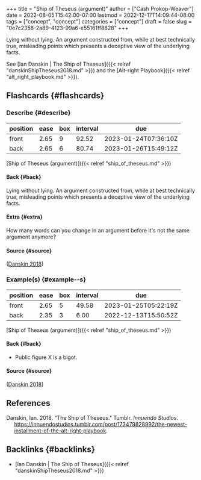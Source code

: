+++
title = "Ship of Theseus (argument)"
author = ["Cash Prokop-Weaver"]
date = 2022-08-05T15:42:00-07:00
lastmod = 2022-12-17T14:09:44-08:00
tags = ["concept", "concept"]
categories = ["concept"]
draft = false
slug = "0e7c2358-2a89-4123-99a6-e55161ff8828"
+++

Lying without lying. An argument constructed from, while at best technically true, misleading points which presents a deceptive view of the underlying facts.

See [Ian Danskin | The Ship of Theseus]({{< relref "danskinShipTheseus2018.md" >}}) and the [Alt-right Playbook]({{< relref "alt_right_playbook.md" >}}).


## Flashcards {#flashcards}


### Describe {#describe}

| position | ease | box | interval | due                  |
|----------|------|-----|----------|----------------------|
| front    | 2.65 | 9   | 92.52    | 2023-01-24T07:36:10Z |
| back     | 2.65 | 6   | 80.74    | 2023-01-26T15:49:12Z |

[Ship of Theseus (argument)]({{< relref "ship_of_theseus.md" >}})


#### Back {#back}

Lying without lying. An argument constructed from, while at best technically true, misleading points which presents a deceptive view of the underlying facts.


#### Extra {#extra}

How many words can you change in an argument before it's not the same argument anymore?


#### Source {#source}

(<a href="#citeproc_bib_item_1">Danskin 2018</a>)


### Example(s) {#example--s}

| position | ease | box | interval | due                  |
|----------|------|-----|----------|----------------------|
| front    | 2.65 | 5   | 49.58    | 2023-01-25T05:22:19Z |
| back     | 2.35 | 3   | 6.00     | 2022-12-13T15:50:52Z |

[Ship of Theseus (argument)]({{< relref "ship_of_theseus.md" >}})


#### Back {#back}

-   Public figure X is a bigot.


#### Source {#source}

(<a href="#citeproc_bib_item_1">Danskin 2018</a>)

## References

<style>.csl-entry{text-indent: -1.5em; margin-left: 1.5em;}</style><div class="csl-bib-body">
  <div class="csl-entry"><a id="citeproc_bib_item_1"></a>Danskin, Ian. 2018. “The Ship of Theseus.” Tumblr. <i>Innuendo Studios</i>. <a href="https://innuendostudios.tumblr.com/post/173479828992/the-newest-installment-of-the-alt-right-playbook">https://innuendostudios.tumblr.com/post/173479828992/the-newest-installment-of-the-alt-right-playbook</a>.</div>
</div>


## Backlinks {#backlinks}

-   [Ian Danskin | The Ship of Theseus]({{< relref "danskinShipTheseus2018.md" >}})
